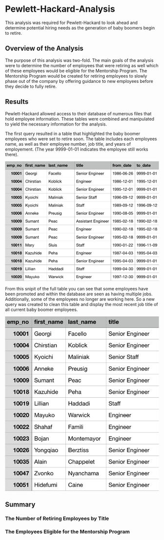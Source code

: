 # Pewlett-Hackard-Analysis
This analysis was required for Pewlett-Hackard to look ahead and determine potential hiring needs as the generation of baby boomers begin to retire. 

## Overview of the Analysis
The purpose of this analysis was two-fold. The main goals of the analysis were to determine the number of employees that were retiring as well which of these employees would be eligible for the Mentorship Program. The Mentorship Program would be created for retiring employees to slowly phase out of the company by offering guidance to new employees before they decide to fully retire.

## Results 
Pewlett-Hackard allowed access to their database of numerous files that hold employee information. These tables were combined and manipulated to yield the necessary information for the analysis.

The first query resulted in a table that highlighted the baby boomer employees who were set to retire soon. The table includes each employees name, as well as their employee number, job title, and years of employement. (The year 9999-01-01 indicates the employee still works there).

![alt text](https://raw.githubusercontent.com/KitWilliams07/Pewlett-Hackard-Analysis/main/Clean%20Data/retirement_titles.png)

From this snipit of the full table you can see that some employees have been promoted and within the database are seen as having multiple jobs. Additionally, some of the employees no longer are working here. So a new query was created to clean this table and display the most recent job title of all current baby boomer employees. 

![alt text](https://raw.githubusercontent.com/KitWilliams07/Pewlett-Hackard-Analysis/main/Clean%20Data/unique_titles.png)

## Summary 



### The Number of Retiring Employees by Title

### The Employees Eligible for the Mentorship Program




